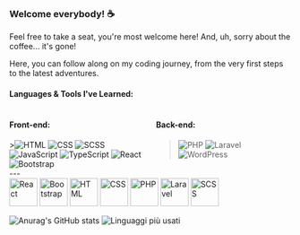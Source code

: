 ### Welcome everybody! ☕️
Feel free to take a seat, you're most welcome here! And, uh, sorry about the coffee... it's gone!

Here, you can follow along on my coding journey, from the very first steps to the latest adventures.

#### Languages & Tools I've Learned:

<div style="display: flex; justify-content: space-between;">

  <div style="flex-basis: 48%;">
    <h4>Front-end:</h4>
><img src="https://img.shields.io/badge/html-239120?style=for-the-badge&amp;logo=html5&amp;logoColor=white" alt="HTML" title="HTML"></li>
<img src="https://img.shields.io/badge/css-1572B6?style=for-the-badge&amp;logo=css3&amp;logoColor=white" alt="CSS" title="CSS"></li>
<img src="https://img.shields.io/badge/sass-CC6699?style=for-the-badge&amp;logo=sass&amp;logoColor=white" alt="SCSS" title="SCSS"></li>
<img src="https://img.shields.io/badge/javascript-F7DF1E?style=for-the-badge&amp;logo=javascript&amp;logoColor=black" alt="JavaScript" title="JavaScript"></li>
<img src="https://img.shields.io/badge/typescript-3178C6?style=for-the-badge&amp;logo=typescript&amp;logoColor=white" alt="TypeScript" title="TypeScript"></li>
<img src="https://img.shields.io/badge/react-61DAFB?style=for-the-badge&amp;logo=react&amp;logoColor=black" alt="React" title="React"></li>
<img src="https://img.shields.io/badge/bootstrap-563D7C?style=for-the-badge&amp;logo=bootstrap&amp;logoColor=white" alt="Bootstrap" title="Bootstrap"></li>

  </div>

  <div style="flex-basis: 48%;">
    <h4>Back-end:</h4>

><img src="https://img.shields.io/badge/php-777BB4?style=for-the-badge&amp;logo=php&amp;logoColor=white" alt="PHP" title="PHP"></li>
<img src="https://img.shields.io/badge/laravel-FF2D20?style=for-the-badge&amp;logo=laravel&amp;logoColor=white" alt="Laravel" title="Laravel"></li>
<img src="https://img.shields.io/badge/wordpress-21759B?style=for-the-badge&amp;logo=wordpress&amp;logoColor=white" alt="WordPress" title="WordPress"></li>

  </div>

</div>
---

<div>
    <img src="https://img.icons8.com/color/48/000000/react-native.png" alt="React" title="React" width="50"/>
    <img src="https://img.icons8.com/color/48/000000/bootstrap.png" alt="Bootstrap" title="Bootstrap" width="50"/>
    <img src="https://img.icons8.com/color/48/000000/html-5.png" alt="HTML" title="HTML" width="50"/>
    <img src="https://img.icons8.com/color/48/000000/css3.png" alt="CSS" title="CSS" width="50"/>
    <img src="https://img.icons8.com/officel/48/000000/php-logo.png" alt="PHP" title="PHP" width="50"/>
    <img src="https://img.icons8.com/fluent/48/000000/laravel.png" alt="Laravel" title="Laravel" width="50"/>
    <img src="https://img.icons8.com/ios-filled/50/000000/sass-avatar.png" alt="SCSS" title="SCSS" width="50"/>
</div>


![Anurag's GitHub stats](https://github-readme-stats.vercel.app/api/?username=GianMariaRicciolini&show_icons=true&theme=solarized-light&bg_color=F0E6D1)
![Linguaggi più usati](https://github-readme-stats.vercel.app/api/top-langs/?username=GianMariaRicciolini&layout=compact&theme=solarized-light&bg_color=F0E6D1&langs_count=8)
